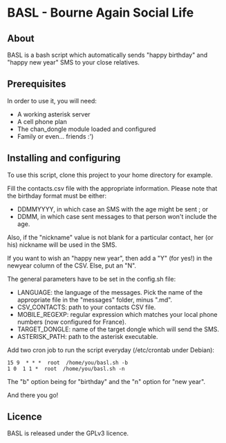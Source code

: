 # BASL - Bourne Again Social Life

## About
BASL is a bash script which automatically sends "happy birthday" and "happy new year" SMS to your close relatives.

## Prerequisites
In order to use it, you will need:
- A working asterisk server
- A cell phone plan
- The chan_dongle module loaded and configured
- Family or even... friends :')

## Installing and configuring
To use this script, clone this project to your home directory for example.

Fill the contacts.csv file with the appropriate information.
Please note that the birthday format must be either:
- DDMMYYYY, in which case an SMS with the age might be sent ; or
- DDMM, in which case sent messages to that person won't include the age.

Also, if the "nickname" value is not blank for a particular contact, her (or his) nickname will be used in the SMS.

If you want to wish an "happy new year", then add a "Y" (for yes!) in the newyear column of the CSV.
Else, put an "N".

The general parameters have to be set in the config.sh file:
- LANGUAGE: the language of the messages. Pick the name of the appropriate file in the "messages" folder, minus ".md".
- CSV_CONTACTS: path to your contacts CSV file.
- MOBILE_REGEXP: regular expression which matches your local phone numbers (now configured for France).
- TARGET_DONGLE: name of the target dongle which will send the SMS.
- ASTERISK_PATH: path to the asterisk executable.

Add two cron job to run the script everyday (/etc/crontab under Debian):
```
15 9  * * *  root  /home/you/basl.sh -b
1 0  1 1 *  root  /home/you/basl.sh -n
```

The "b" option being for "birthday" and the "n" option for "new year".

And there you go!

## Licence
BASL is released under the GPLv3 licence.

